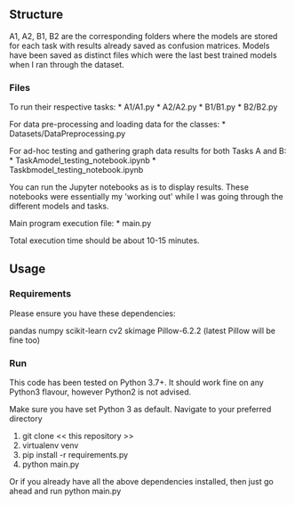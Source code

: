 ## Structure

A1, A2, B1, B2 are the corresponding folders where the models are stored for each task with results already saved as confusion matrices.
Models have been saved as distinct files which were the last best trained models when I ran through the dataset.

### Files

To run their respective tasks:
    * A1/A1.py
    * A2/A2.py
    * B1/B1.py
    * B2/B2.py

For data pre-processing and loading data for the classes:
    * Datasets/DataPreprocessing.py

For ad-hoc testing and gathering graph data results for both Tasks A and B:
    * TaskAmodel_testing_notebook.ipynb
    * Taskbmodel_testing_notebook.ipynb

You can run the Jupyter notebooks as is to display results. These notebooks were essentially my 'working out' while I was going through the different models and tasks.

Main program execution file:
    * main.py
    
Total execution time should be about 10-15 minutes.

## Usage

### Requirements

Please ensure you have these dependencies:

pandas
numpy
scikit-learn
cv2
skimage
Pillow-6.2.2 (latest Pillow will be fine too)

### Run

This code has been tested on Python 3.7+. It should work fine on any Python3 flavour, however Python2 is not advised.

Make sure you have set Python 3 as default.
Navigate to your preferred directory

1. git clone << this repository >>
2. virtualenv venv 
3. pip install -r requirements.py
4. python main.py

Or if you already have all the above dependencies installed, then just go ahead and run python main.py


